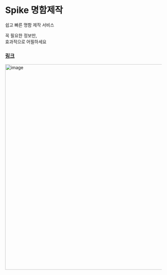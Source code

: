# Spike 명함제작

쉽고 빠른 명함 제작 서비스

꼭 필요한 정보만,  
효과적으로 어필하세요

### [링크](https://toss-next-spike.vercel.app/)

<img width="661" alt="image" src="https://github.com/GSM-FE-Study/FE-Study/assets/106712562/a1814188-c64a-4f01-ad50-925206b4682e">
